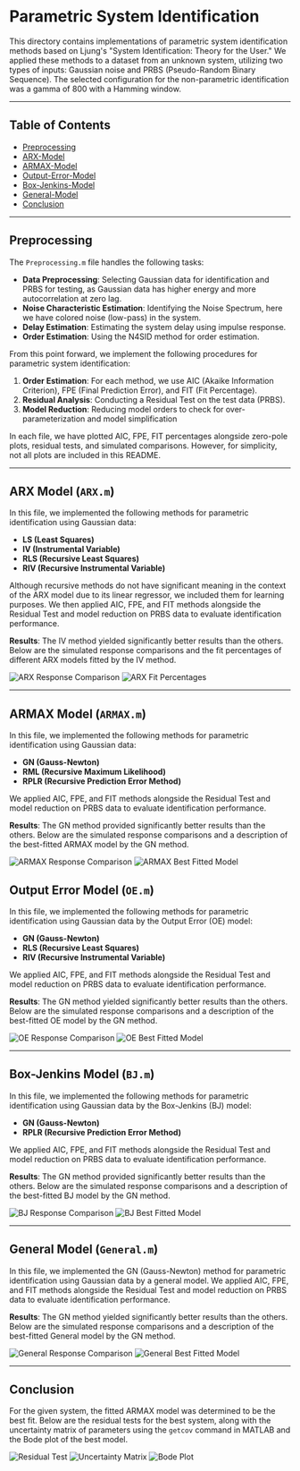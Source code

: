 
# Parametric System Identification

This directory contains implementations of parametric system identification methods based on Ljung's "System Identification: Theory for the User." We applied these methods to a dataset from an unknown system, utilizing two types of inputs: Gaussian noise and PRBS (Pseudo-Random Binary Sequence). The selected configuration for the non-parametric identification was a gamma of 800 with a Hamming window.

---
## Table of Contents
- [Preprocessing](#Preprocessing)
- [ARX-Model](#ARX-Model)
- [ARMAX-Model](#ARMAX-Model)
- [Output-Error-Model](#Output-Error-Model)
- [Box-Jenkins-Model](#Box-Jenkins-Model)
- [General-Model](#general-model)
- [Conclusion](#conclusion)
---

## Preprocessing

The `Preprocessing.m` file handles the following tasks:

- **Data Preprocessing**: Selecting Gaussian data for identification and PRBS for testing, as Gaussian data has higher energy and more autocorrelation at zero lag.
- **Noise Characteristic Estimation**: Identifying the Noise Spectrum, here we have colored noise (low-pass) in the system.
- **Delay Estimation**: Estimating the system delay using impulse response.
- **Order Estimation**: Using the N4SID method for order estimation.

From this point forward, we implement the following procedures for parametric system identification:

1. **Order Estimation**: For each method, we use AIC (Akaike Information Criterion), FPE (Final Prediction Error), and FIT (Fit Percentage).
2. **Residual Analysis**: Conducting a Residual Test on the test data (PRBS).
3. **Model Reduction**: Reducing model orders to check for over-parameterization and model simplification

In each file, we have plotted AIC, FPE, FIT percentages alongside zero-pole plots, residual tests, and simulated comparisons. However, for simplicity, not all plots are included in this README.

---
## ARX Model (`ARX.m`)

In this file, we implemented the following methods for parametric identification using Gaussian data:

- **LS (Least Squares)**
- **IV (Instrumental Variable)**
- **RLS (Recursive Least Squares)**
- **RIV (Recursive Instrumental Variable)**

Although recursive methods do not have significant meaning in the context of the ARX model due to its linear regressor, we included them for learning purposes. We then applied AIC, FPE, and FIT methods alongside the Residual Test and model reduction on PRBS data to evaluate identification performance.

**Results**: The IV method yielded significantly better results than the others. Below are the simulated response comparisons and the fit percentages of different ARX models fitted by the IV method.

![ARX Response Comparison](images/arx_response_comparison.png)
![ARX Fit Percentages](images/arx_fit_percentages.png)

---
## ARMAX Model (`ARMAX.m`)

In this file, we implemented the following methods for parametric identification using Gaussian data:

- **GN (Gauss-Newton)**
- **RML (Recursive Maximum Likelihood)**
- **RPLR (Recursive Prediction Error Method)**

We applied AIC, FPE, and FIT methods alongside the Residual Test and model reduction on PRBS data to evaluate identification performance.

**Results**: The GN method provided significantly better results than the others. Below are the simulated response comparisons and a description of the best-fitted ARMAX model by the GN method.

![ARMAX Response Comparison](images/armax_response_comparison.png)
![ARMAX Best Fitted Model](images/armax_best_fitted_model.png)

## Output Error Model (`OE.m`)

In this file, we implemented the following methods for parametric identification using Gaussian data by the Output Error (OE) model:

- **GN (Gauss-Newton)**
- **RLS (Recursive Least Squares)**
- **RIV (Recursive Instrumental Variable)**

We applied AIC, FPE, and FIT methods alongside the Residual Test and model reduction on PRBS data to evaluate identification performance.

**Results**: The GN method yielded significantly better results than the others. Below are the simulated response comparisons and a description of the best-fitted OE model by the GN method.

![OE Response Comparison](images/oe_response_comparison.png)
![OE Best Fitted Model](images/oe_best_fitted_model.png)

---
## Box-Jenkins Model (`BJ.m`)

In this file, we implemented the following methods for parametric identification using Gaussian data by the Box-Jenkins (BJ) model:

- **GN (Gauss-Newton)**
- **RPLR (Recursive Prediction Error Method)**

We applied AIC, FPE, and FIT methods alongside the Residual Test and model reduction on PRBS data to evaluate identification performance.

**Results**: The GN method provided significantly better results than the others. Below are the simulated response comparisons and a description of the best-fitted BJ model by the GN method.

![BJ Response Comparison](images/bj_response_comparison.png)
![BJ Best Fitted Model](images/bj_best_fitted_model.png)

---
## General Model (`General.m`)

In this file, we implemented the GN (Gauss-Newton) method for parametric identification using Gaussian data by a general model. We applied AIC, FPE, and FIT methods alongside the Residual Test and model reduction on PRBS data to evaluate identification performance.

**Results**: The GN method yielded significantly better results than the others. Below are the simulated response comparisons and a description of the best-fitted General model by the GN method.

![General Response Comparison](images/general_response_comparison.png)
![General Best Fitted Model](images/general_best_fitted_model.png)

---
## Conclusion

For the given system, the fitted ARMAX model was determined to be the best fit. Below are the residual tests for the best system, along with the uncertainty matrix of parameters using the `getcov` command in MATLAB and the Bode plot of the best model.

![Residual Test](images/residual_test.png)
![Uncertainty Matrix](images/uncertainty_matrix.png)
![Bode Plot](images/bode_plot.png)


